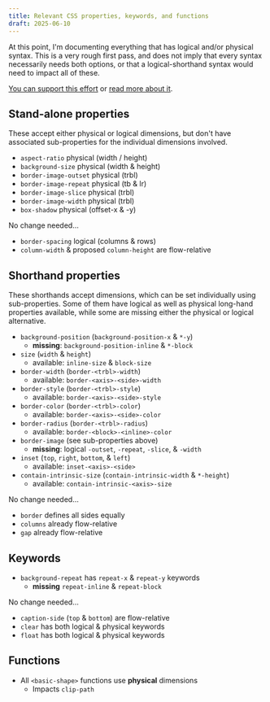 ```yaml
---
title: Relevant CSS properties, keywords, and functions
draft: 2025-06-10
---
```


At this point,
I'm documenting everything that has
logical and/or physical syntax.
This is a very rough first pass,
and does not imply that every syntax
necessarily needs both options,
or that a logical-shorthand syntax
would need to impact all of these.

[You can support this effort](https://opencollective.com/oddbird-open-source/contribute/css-logical-shorthands-86141)
or [read more about it](/logical/).

## Stand-alone properties

These accept either physical or logical dimensions,
but don't have associated sub-properties
for the individual dimensions involved.

- `aspect-ratio` physical (width / height)
- `background-size` physical (width & height)
- `border-image-outset` physical (trbl)
- `border-image-repeat` physical (tb & lr)
- `border-image-slice` physical (trbl)
- `border-image-width` physical (trbl)
- `box-shadow` physical (offset-x & -y)

No change needed…

- `border-spacing` logical (columns & rows)
- `column-width` & proposed `column-height` are flow-relative

## Shorthand properties

These shorthands accept dimensions,
which can be set individually using sub-properties.
Some of them have logical as well as physical
long-hand properties available,
while some are missing either the physical or logical alternative.

- `background-position` (`background-position-x` & `*-y`)
  - **missing**: `background-position-inline` & `*-block`
- `size` (`width` & `height`)
  - available: `inline-size` & `block-size`
- `border-width` (`border-<trbl>-width`)
  - available: `border-<axis>-<side>-width`
- `border-style` (`border-<trbl>-style`)
  - available: `border-<axis>-<side>-style`
- `border-color` (`border-<trbl>-color`)
  - available: `border-<axis>-<side>-color`
- `border-radius` (`border-<trbl>-radius`)
  - available: `border-<block>-<inline>-color`
- `border-image` (see sub-properties above)
  - **missing**: logical `-outset`, `-repeat`, `-slice`, & `-width`
- `inset` (`top`, `right`, `bottom`, & `left`)
  - available: `inset-<axis>-<side>`
- `contain-intrinsic-size` (`contain-intrinsic-width` & `*-height`)
  - available: `contain-intrinsic-<axis>-size`

No change needed…

- `border` defines all sides equally
- `columns` already flow-relative
- `gap` already flow-relative

## Keywords

- `background-repeat` has `repeat-x` & `repeat-y` keywords
  - **missing** `repeat-inline` & `repeat-block`

No change needed…

- `caption-side` (`top` & `bottom`) are flow-relative
- `clear` has both logical & physical keywords
- `float` has both logical & physical keywords

## Functions

- All `<basic-shape>` functions use **physical** dimensions
  - Impacts `clip-path`

